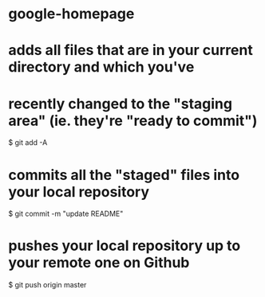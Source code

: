 # google-homepage

# adds all files that are in your current directory and which you've
# recently changed to the "staging area" (ie. they're "ready to commit")
$ git add -A

# commits all the "staged" files into your local repository
$ git commit -m "update README"

# pushes your local repository up to your remote one on Github
$ git push origin master
